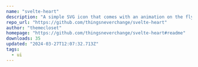 ```yaml
---
name: "svelte-heart"
description: "A simple SVG icon that comes with an animation on the fly. Add a cool additive to the like buttons on your Svelte app."
repo_url: "https://github.com/thingsneverchange/svelte-heart"
author: "themecloset"
homepage: "https://github.com/thingsneverchange/svelte-heart#readme"
downloads: 35
updated: "2024-03-27T12:07:32.713Z"
tags: 
  - ui
---
```

